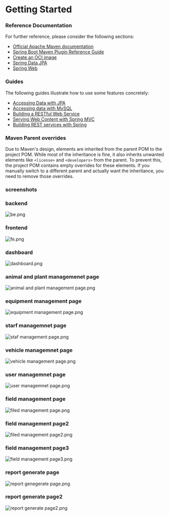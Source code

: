 # Getting Started

### Reference Documentation

For further reference, please consider the following sections:

* [Official Apache Maven documentation](https://maven.apache.org/guides/index.html)
* [Spring Boot Maven Plugin Reference Guide](https://docs.spring.io/spring-boot/3.3.5/maven-plugin)
* [Create an OCI image](https://docs.spring.io/spring-boot/3.3.5/maven-plugin/build-image.html)
* [Spring Data JPA](https://docs.spring.io/spring-boot/3.3.5/reference/data/sql.html#data.sql.jpa-and-spring-data)
* [Spring Web](https://docs.spring.io/spring-boot/3.3.5/reference/web/servlet.html)

### Guides

The following guides illustrate how to use some features concretely:

* [Accessing Data with JPA](https://spring.io/guides/gs/accessing-data-jpa/)
* [Accessing data with MySQL](https://spring.io/guides/gs/accessing-data-mysql/)
* [Building a RESTful Web Service](https://spring.io/guides/gs/rest-service/)
* [Serving Web Content with Spring MVC](https://spring.io/guides/gs/serving-web-content/)
* [Building REST services with Spring](https://spring.io/guides/tutorials/rest/)

### Maven Parent overrides

Due to Maven's design, elements are inherited from the parent POM to the project POM.
While most of the inheritance is fine, it also inherits unwanted elements like `<license>` and `<developers>` from the
parent.
To prevent this, the project POM contains empty overrides for these elements.
If you manually switch to a different parent and actually want the inheritance, you need to remove those overrides.


### screenshots

### backend
![be.png](src%2Fscreenshots%2Fbe.png)

### frontend
![fe.png](src%2Fscreenshots%2Ffe.png)

### dashboard
![dashboard.png](src%2Fscreenshots%2Fdashboard.png)

### animal and plant managemenet page
![animal and plant management page.png](src%2Fscreenshots%2Fanimal%20and%20plant%20management%20page.png)

### equipment management page
![equipment management page.png](src%2Fscreenshots%2Fequipment%20management%20page.png)

### starf managemnet page

![staf management page.png](src%2Fscreenshots%2Fstaf%20management%20page.png)

### vehicle managemnet page

![vehicle management page.png](src%2Fscreenshots%2Fvehicle%20management%20page.png)

### user managemnet page

![user managemnet page.png](src%2Fscreenshots%2Fuser%20managemnet%20page.png)

### field management page
![filed management page.png](src%2Fscreenshots%2Ffiled%20management%20page.png)

### field management page2
![filed management page2.png](src%2Fscreenshots%2Ffiled%20management%20page2.png)

### field management page3
![field management page3.png](src%2Fscreenshots%2Ffield%20management%20page3.png)

### report generate page
![report genegerate page.png](src%2Fscreenshots%2Freport%20genegerate%20page.png)

### report generate page2
![report generate page2.png](src%2Fscreenshots%2Freport%20generate%20page2.png)






